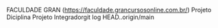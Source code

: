 FACULDADE GRAN (https://faculdade.grancursosonline.com.br/)
Projeto Diciplina Projeto Integradorgit log HEAD..origin/main
